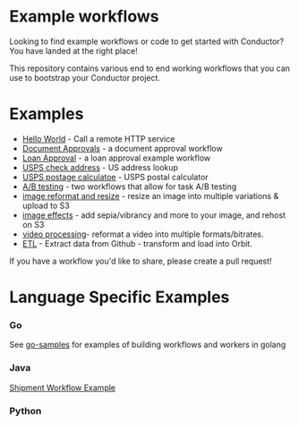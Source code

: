 # Example workflows
Looking to find example workflows or code to get started with Conductor? You have landed at the right place!

This repository contains various end to end working workflows that you can use to bootstrap your Conductor project.

# Examples


* [Hello World](/call_http_service) - Call a remote HTTP service
* [Document Approvals](/document_approvals/) - a document approval workflow
* [Loan Approval](/finance/) - a loan approval example workflow
* [USPS check address](/US_post_office/README.md#check_address) - US address lookup
* [USPS postage calculatoe](/US_post_office/README.md#postage_rate) - USPS postal calculator
* [A/B testing](/workflow_AB_testing/) - two workflows that allow for task A/B testing
* [image reformat and resize](/image_processing/) - resize an image into multiple variations & upload to S3
* [image effects](/image_processing/) - add sepia/vibrancy and more to your image, and rehost on S3
* [video processing](/video_processing/)- reformat a video into multiple formats/bitrates.
* [ETL](/Simple_ETL/) - Extract data from Github - transform and load into Orbit.


If you have a workflow you'd like to share, please create a pull request!

# Language Specific Examples

### Go 
See [go-samples](go-samples/) for examples of building workflows and workers in golang

### Java
[Shipment Workflow Example](https://github.com/Netflix/conductor/tree/main/java-sdk/example/java/com/netflix/conductor/sdk/example/shipment)

### Python

